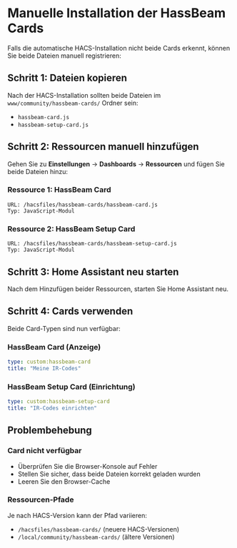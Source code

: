 # Manuelle Installation der HassBeam Cards

Falls die automatische HACS-Installation nicht beide Cards erkennt, können Sie beide Dateien manuell registrieren:

## Schritt 1: Dateien kopieren
Nach der HACS-Installation sollten beide Dateien im `www/community/hassbeam-cards/` Ordner sein:
- `hassbeam-card.js`
- `hassbeam-setup-card.js`

## Schritt 2: Ressourcen manuell hinzufügen
Gehen Sie zu **Einstellungen** → **Dashboards** → **Ressourcen** und fügen Sie beide Dateien hinzu:

### Ressource 1: HassBeam Card
```
URL: /hacsfiles/hassbeam-cards/hassbeam-card.js
Typ: JavaScript-Modul
```

### Ressource 2: HassBeam Setup Card
```
URL: /hacsfiles/hassbeam-cards/hassbeam-setup-card.js  
Typ: JavaScript-Modul
```

## Schritt 3: Home Assistant neu starten
Nach dem Hinzufügen beider Ressourcen, starten Sie Home Assistant neu.

## Schritt 4: Cards verwenden
Beide Card-Typen sind nun verfügbar:

### HassBeam Card (Anzeige)
```yaml
type: custom:hassbeam-card
title: "Meine IR-Codes"
```

### HassBeam Setup Card (Einrichtung)  
```yaml
type: custom:hassbeam-setup-card
title: "IR-Codes einrichten"
```

## Problembehebung

### Card nicht verfügbar
- Überprüfen Sie die Browser-Konsole auf Fehler
- Stellen Sie sicher, dass beide Dateien korrekt geladen wurden
- Leeren Sie den Browser-Cache

### Ressourcen-Pfade
Je nach HACS-Version kann der Pfad variieren:
- `/hacsfiles/hassbeam-cards/` (neuere HACS-Versionen)
- `/local/community/hassbeam-cards/` (ältere Versionen)
